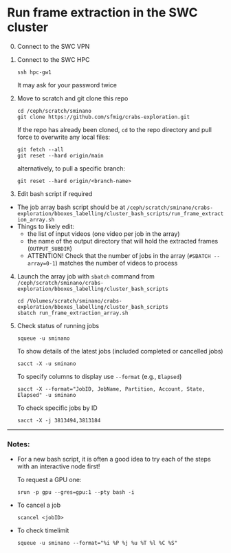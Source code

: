 # Run frame extraction in the SWC cluster

0. Connect to the SWC VPN

1. Connect to the SWC HPC

   ```
   ssh hpc-gw1
   ```

   It may ask for your password twice

2. Move to scratch and git clone this repo

   ```
   cd /ceph/scratch/sminano
   git clone https://github.com/sfmig/crabs-exploration.git
   ```

   If the repo has already been cloned, `cd` to the repo directory and pull force to overwrite any local files:

   ```
   git fetch --all
   git reset --hard origin/main
   ```

   alternatively, to pull a specific branch:

   ```
   git reset --hard origin/<branch-name>
   ```

3. Edit bash script if required

- The job array bash script should be at `/ceph/scratch/sminano/crabs-exploration/bboxes_labelling/cluster_bash_scripts/run_frame_extraction_array.sh`
- Things to likely edit:
  - the list of input videos (one video per job in the array)
  - the name of the output directory that will hold the extracted frames (`OUTPUT_SUBDIR`)
  - ATTENTION!
    Check that the number of jobs in the array (`#SBATCH --array=0-1`) matches the number of videos to process

4. Launch the array job with `sbatch` command from `/ceph/scratch/sminano/crabs-exploration/bboxes_labelling/cluster_bash_scripts`

   ```
   cd /Volumes/scratch/sminano/crabs-exploration/bboxes_labelling/cluster_bash_scripts
   sbatch run_frame_extraction_array.sh
   ```

5. Check status of running jobs

   ```
   squeue -u sminano
   ```

   To show details of the latest jobs (included completed or cancelled jobs)

   ```
   sacct -X -u sminano
   ```

   To specify columns to display use `--format` (e.g., `Elapsed`)

   ```
   sacct -X --format="JobID, JobName, Partition, Account, State, Elapsed" -u sminano
   ```

   To check specific jobs by ID

   ```
   sacct -X -j 3813494,3813184
   ```

---

### Notes:

- For a new bash script, it is often a good idea to try each of the steps with an interactive node first!

  To request a GPU one:

  ```
  srun -p gpu --gres=gpu:1 --pty bash -i
  ```

- To cancel a job
  ```
  scancel <jobID>
  ```
- To check timelimit
  ```
  squeue -u sminano --format="%i %P %j %u %T %l %C %S"
  ```
